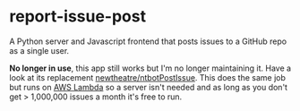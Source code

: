 # report-issue-post

A Python server and Javascript frontend that posts issues to a GitHub repo as a single user.

**No longer in use**, this app still works but I'm no longer maintaining it. Have a look at its replacement [newtheatre/ntbotPostIssue](https://github.com/newtheatre/ntbotPostIssue). This does the same job but runs on [AWS Lambda](https://aws.amazon.com/lambda/) so a server isn't needed and as long as you don't get > 1,000,000 issues a month it's free to run.
